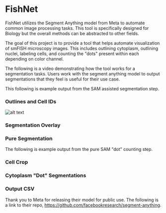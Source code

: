 # FishNet
FishNet utilizes the Segment Anything model from Meta to automate common image processing tasks. This tool is specifically designed for Biology but the overall methods can be abstracted to other fields.

The goal of this project is to provide a tool that helps automate visualization of smFISH microscopy images. This includes outlining cytoplasm, outlining nuclei, labeling cells, and counting the "dots" present within each depending on color channel.

The following is a video demonstrating how the tool works for a segmentation tasks. Users work with the segment anything model to output segmentations that they feel is useful for their use case.

This following is example output from the SAM assisted segmentation step.
### Outlines and Cell IDs
![alt text](./README_pics/manual_cell_outline.png "Title")

### Segmentation Overlay

### Pure Segmentation

The following is example output from the pure SAM "dot" counting step.

### Cell Crop

### Cytoplasm "Dot" Segmentations

### Output CSV

Thank you to Meta for releasing their model for public use. The following is a link to their repo, https://github.com/facebookresearch/segment-anything.
